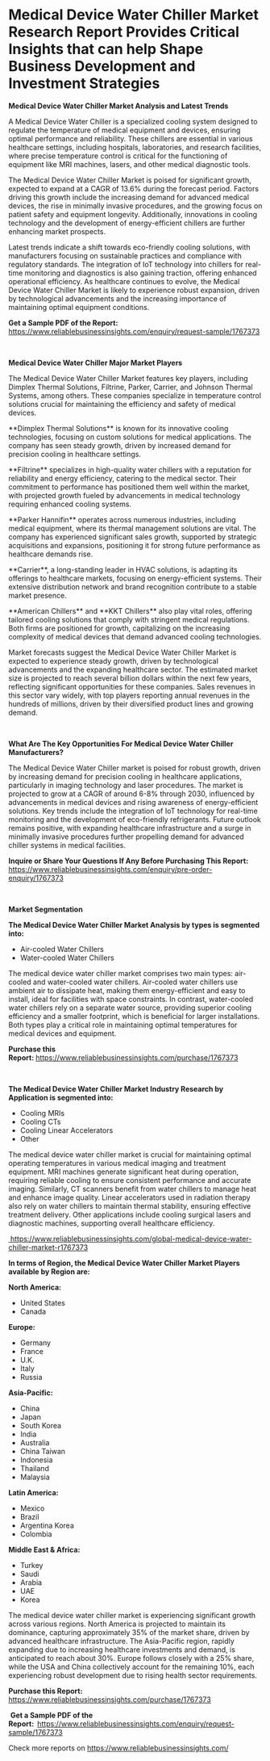 <p><h1>Medical Device Water Chiller Market Research Report Provides Critical Insights that can help Shape Business Development and Investment Strategies</h1></p><p><strong>Medical Device Water Chiller Market Analysis and Latest Trends</strong></p>
<p><p>A Medical Device Water Chiller is a specialized cooling system designed to regulate the temperature of medical equipment and devices, ensuring optimal performance and reliability. These chillers are essential in various healthcare settings, including hospitals, laboratories, and research facilities, where precise temperature control is critical for the functioning of equipment like MRI machines, lasers, and other medical diagnostic tools.</p><p>The Medical Device Water Chiller Market is poised for significant growth, expected to expand at a CAGR of 13.6% during the forecast period. Factors driving this growth include the increasing demand for advanced medical devices, the rise in minimally invasive procedures, and the growing focus on patient safety and equipment longevity. Additionally, innovations in cooling technology and the development of energy-efficient chillers are further enhancing market prospects.</p><p>Latest trends indicate a shift towards eco-friendly cooling solutions, with manufacturers focusing on sustainable practices and compliance with regulatory standards. The integration of IoT technology into chillers for real-time monitoring and diagnostics is also gaining traction, offering enhanced operational efficiency. As healthcare continues to evolve, the Medical Device Water Chiller Market is likely to experience robust expansion, driven by technological advancements and the increasing importance of maintaining optimal equipment conditions.</p></p>
<p><strong>Get a Sample PDF of the Report:&nbsp;</strong> <a href="https://www.reliablebusinessinsights.com/enquiry/request-sample/1767373?utm_campaign=2276&utm_medium=2&utm_source=Github&utm_content=ia&utm_term=05032025&utm_id=medical-device-water-chiller">https://www.reliablebusinessinsights.com/enquiry/request-sample/1767373</a></p>
<p>&nbsp;</p>
<p><strong>Medical Device Water Chiller Major Market Players</strong></p>
<p><p>The Medical Device Water Chiller Market features key players, including Dimplex Thermal Solutions, Filtrine, Parker, Carrier, and Johnson Thermal Systems, among others. These companies specialize in temperature control solutions crucial for maintaining the efficiency and safety of medical devices.</p><p>**Dimplex Thermal Solutions** is known for its innovative cooling technologies, focusing on custom solutions for medical applications. The company has seen steady growth, driven by increased demand for precision cooling in healthcare settings. </p><p>**Filtrine** specializes in high-quality water chillers with a reputation for reliability and energy efficiency, catering to the medical sector. Their commitment to performance has positioned them well within the market, with projected growth fueled by advancements in medical technology requiring enhanced cooling systems.</p><p>**Parker Hannifin** operates across numerous industries, including medical equipment, where its thermal management solutions are vital. The company has experienced significant sales growth, supported by strategic acquisitions and expansions, positioning it for strong future performance as healthcare demands rise.</p><p>**Carrier**, a long-standing leader in HVAC solutions, is adapting its offerings to healthcare markets, focusing on energy-efficient systems. Their extensive distribution network and brand recognition contribute to a stable market presence.</p><p>**American Chillers** and **KKT Chillers** also play vital roles, offering tailored cooling solutions that comply with stringent medical regulations. Both firms are positioned for growth, capitalizing on the increasing complexity of medical devices that demand advanced cooling technologies.</p><p>Market forecasts suggest the Medical Device Water Chiller Market is expected to experience steady growth, driven by technological advancements and the expanding healthcare sector. The estimated market size is projected to reach several billion dollars within the next few years, reflecting significant opportunities for these companies. Sales revenues in this sector vary widely, with top players reporting annual revenues in the hundreds of millions, driven by their diversified product lines and growing demand.</p></p>
<p>&nbsp;</p>
<p><strong>What Are The Key Opportunities For Medical Device Water Chiller Manufacturers?</strong></p>
<p><p>The Medical Device Water Chiller market is poised for robust growth, driven by increasing demand for precision cooling in healthcare applications, particularly in imaging technology and laser procedures. The market is projected to grow at a CAGR of around 6-8% through 2030, influenced by advancements in medical devices and rising awareness of energy-efficient solutions. Key trends include the integration of IoT technology for real-time monitoring and the development of eco-friendly refrigerants. Future outlook remains positive, with expanding healthcare infrastructure and a surge in minimally invasive procedures further propelling demand for advanced chiller systems in medical facilities.</p></p>
<p><strong>Inquire or Share Your Questions If Any Before Purchasing This Report:</strong> <a href="https://www.reliablebusinessinsights.com/enquiry/pre-order-enquiry/1767373?utm_campaign=2276&utm_medium=2&utm_source=Github&utm_content=ia&utm_term=05032025&utm_id=medical-device-water-chiller">https://www.reliablebusinessinsights.com/enquiry/pre-order-enquiry/1767373</a></p>
<p>&nbsp;</p>
<p><strong>Market Segmentation</strong></p>
<p><strong>The Medical Device Water Chiller Market Analysis by types is segmented into:</strong></p>
<p><ul><li>Air-cooled Water Chillers</li><li>Water-cooled Water Chillers</li></ul></p>
<p><p>The medical device water chiller market comprises two main types: air-cooled and water-cooled water chillers. Air-cooled water chillers use ambient air to dissipate heat, making them energy-efficient and easy to install, ideal for facilities with space constraints. In contrast, water-cooled water chillers rely on a separate water source, providing superior cooling efficiency and a smaller footprint, which is beneficial for larger installations. Both types play a critical role in maintaining optimal temperatures for medical devices and equipment.</p></p>
<p><strong>Purchase this Report:&nbsp;</strong><a href="https://www.reliablebusinessinsights.com/purchase/1767373?utm_campaign=2276&utm_medium=2&utm_source=Github&utm_content=ia&utm_term=05032025&utm_id=medical-device-water-chiller">https://www.reliablebusinessinsights.com/purchase/1767373</a></p>
<p>&nbsp;</p>
<p><strong>The Medical Device Water Chiller Market Industry Research by Application is segmented into:</strong></p>
<p><ul><li>Cooling MRIs</li><li>Cooling CTs</li><li>Cooling Linear Accelerators</li><li>Other</li></ul></p>
<p><p>The medical device water chiller market is crucial for maintaining optimal operating temperatures in various medical imaging and treatment equipment. MRI machines generate significant heat during operation, requiring reliable cooling to ensure consistent performance and accurate imaging. Similarly, CT scanners benefit from water chillers to manage heat and enhance image quality. Linear accelerators used in radiation therapy also rely on water chillers to maintain thermal stability, ensuring effective treatment delivery. Other applications include cooling surgical lasers and diagnostic machines, supporting overall healthcare efficiency.</p></p>
<p><a href="https://www.reliablebusinessinsights.com/global-medical-device-water-chiller-market-r1767373?utm_campaign=2276&utm_medium=2&utm_source=Github&utm_content=ia&utm_term=05032025&utm_id=medical-device-water-chiller">&nbsp;https://www.reliablebusinessinsights.com/global-medical-device-water-chiller-market-r1767373</a></p>
<p><strong>In terms of Region, the Medical Device Water Chiller Market Players available by Region are:</strong></p>
<p>
    <p> <strong> North America: </strong>
        <ul>
            <li>United States</li>
            <li>Canada</li>
        </ul>
        </p> 
    <p> <strong> Europe: </strong>
        <ul>
            <li>Germany</li>
            <li>France</li>
            <li>U.K.</li>
            <li>Italy</li>
            <li>Russia</li>
        </ul>
        </p> 
    <p> <strong> Asia-Pacific: </strong>
        <ul>
            <li>China</li>
            <li>Japan</li>
            <li>South Korea</li>
            <li>India</li>
            <li>Australia</li>
            <li>China Taiwan</li>
            <li>Indonesia</li>
            <li>Thailand</li>
            <li>Malaysia</li>
        </ul>
        </p> 
    <p> <strong> Latin America: </strong>
        <ul>
            <li>Mexico</li>
            <li>Brazil</li>
            <li>Argentina Korea</li>
            <li>Colombia</li>
        </ul>
        </p> 
    <p> <strong> Middle East & Africa: </strong>
        <ul>
            <li>Turkey</li>
            <li>Saudi</li>
            <li>Arabia</li>
            <li>UAE</li>
            <li>Korea</li>
        </ul>
    </p>
    </p>
<p><p>The medical device water chiller market is experiencing significant growth across various regions. North America is projected to maintain its dominance, capturing approximately 35% of the market share, driven by advanced healthcare infrastructure. The Asia-Pacific region, rapidly expanding due to increasing healthcare investments and demand, is anticipated to reach about 30%. Europe follows closely with a 25% share, while the USA and China collectively account for the remaining 10%, each experiencing robust development due to rising health sector requirements.</p></p>
<p><strong>Purchase this Report: </strong><a href="https://www.reliablebusinessinsights.com/purchase/1767373?utm_campaign=2276&utm_medium=2&utm_source=Github&utm_content=ia&utm_term=05032025&utm_id=medical-device-water-chiller">https://www.reliablebusinessinsights.com/purchase/1767373</a></p>
<p>&nbsp;<strong>Get a Sample PDF of the Report:&nbsp;&nbsp;</strong><a href="https://www.reliablebusinessinsights.com/enquiry/request-sample/1767373?utm_campaign=2276&utm_medium=2&utm_source=Github&utm_content=ia&utm_term=05032025&utm_id=medical-device-water-chiller">https://www.reliablebusinessinsights.com/enquiry/request-sample/1767373</a></p>
<p><strong></strong></p>
<p>Check more reports on <a href="https://www.reliablebusinessinsights.com/?utm_campaign=2276&utm_medium=2&utm_source=Github&utm_content=ia&utm_term=05032025&utm_id=medical-device-water-chiller">https://www.reliablebusinessinsights.com/</a></p>